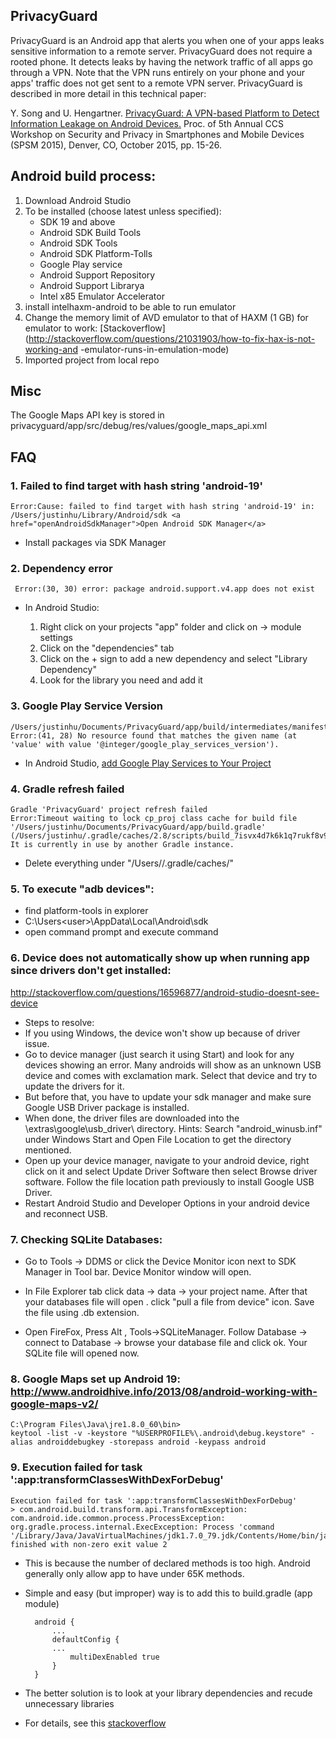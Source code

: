 
## PrivacyGuard 

PrivacyGuard is an Android app that alerts you when one of your apps leaks sensitive information to a remote server. PrivacyGuard does not require a rooted phone. It detects leaks by having the network traffic of all apps go through a VPN. Note that the VPN runs entirely on your phone and your apps' traffic does not get sent to a remote VPN server. PrivacyGuard is described in more detail in this technical paper:

Y. Song and U. Hengartner. [PrivacyGuard: A VPN-based Platform to Detect Information Leakage on Android Devices.](https://dl.acm.org/citation.cfm?id=2808120&CFID=801061730&CFTOKEN=35254378) Proc. of 5th Annual CCS Workshop on Security and Privacy in Smartphones and Mobile Devices (SPSM 2015), Denver, CO, October 2015, pp. 15-26. 

## Android build process:

1. Download Android Studio
2. To be installed (choose latest unless specified):
	- SDK 19 and above
	- Android SDK Build Tools
	- Android SDK Tools
	- Android SDK Platform-Tolls
	- Google Play service
	- Android Support Repository
	- Android Support Librarya
	- Intel x85 Emulator Accelerator
3. install intelhaxm-android to be able to run emulator
4. Change the memory limit of AVD emulator to that of HAXM (1 GB) for emulator to work:	[Stackoverflow](http://stackoverflow.com/questions/21031903/how-to-fix-hax-is-not-working-and	-emulator-runs-in-emulation-mode)
5. Imported project from local repo

## Misc
The Google Maps API key is stored in privacyguard/app/src/debug/res/values/google_maps_api.xml

## FAQ

### 1. Failed to find target with hash string 'android-19'


	Error:Cause: failed to find target with hash string 'android-19' in: /Users/justinhu/Library/Android/sdk <a href="openAndroidSdkManager">Open Android SDK Manager</a>

- Install packages via SDK Manager

### 2. Dependency error
	 Error:(30, 30) error: package android.support.v4.app does not exist
- In Android Studio:

	1. Right click on your projects "app" folder and click on -> module settings
	2. Click on the "dependencies" tab
	3. Click on the + sign to add a new dependency and select "Library Dependency"
	4. Look for the library you need and add it


### 3.  Google Play Service Version
	/Users/justinhu/Documents/PrivacyGuard/app/build/intermediates/manifests/full/debug/AndroidManifest.xml
	Error:(41, 28) No resource found that matches the given name (at 'value' with value '@integer/google_play_services_version').
	
- In Android Studio, [add Google Play Services to Your Project](https://developers.google.com/android/guides/setup)

### 4. Gradle refresh failed

	Gradle 'PrivacyGuard' project refresh failed
	Error:Timeout waiting to lock cp_proj class cache for build file '/Users/justinhu/Documents/PrivacyGuard/app/build.gradle' (/Users/justinhu/.gradle/caches/2.8/scripts/build_7isvx4d7k6k1q7rukf8v9wizj/cp_proj). It is currently in use by another Gradle instance.

- Delete everything under "/Users/<your user name>/.gradle/caches/"

### 5. To execute "adb devices":
- find platform-tools in explorer
- C:\Users\<user>\AppData\Local\Android\sdk
- open command prompt and execute command

### 6. Device does not automatically show up when running app since drivers don't get installed:
http://stackoverflow.com/questions/16596877/android-studio-doesnt-see-device

- Steps to resolve:
- If you using Windows, the device won't show up because of driver issue.
- Go to device manager (just search it using Start) and look for any devices showing an error. Many androids will show as an unknown USB device and comes with exclamation mark. Select that device and try to update the drivers for it.
- But before that, you have to update your sdk manager and make sure Google USB Driver package is installed.
- When done, the driver files are downloaded into the \extras\google\usb_driver\ directory. Hints: Search "android_winusb.inf" under Windows Start and Open File Location to get the directory mentioned.
- Open up your device manager, navigate to your android device, right click on it and select Update Driver Software then select Browse driver software. Follow the file location path previously to install Google USB Driver.
- Restart Android Studio and Developer Options in your android device and reconnect USB.

### 7. Checking SQLite Databases:
-	Go to Tools -> DDMS or click the Device Monitor icon next to SDK Manager in Tool bar.
Device Monitor window will open.     

-	In File Explorer tab click data -> data -> your project name. After that your databases file will open . click "pull a file from device" icon. Save the file using .db extension.

-	Open FireFox, Press Alt , Tools->SQLiteManager.
Follow Database -> connect to Database -> browse your database file and click ok. Your SQLite file will opened now.

### 8. Google Maps set up Android 19: http://www.androidhive.info/2013/08/android-working-with-google-maps-v2/
	C:\Program Files\Java\jre1.8.0_60\bin>
	keytool -list -v -keystore "%USERPROFILE%\.android\debug.keystore" -alias androiddebugkey -storepass android -keypass android

### 9. Execution failed for task ':app:transformClassesWithDexForDebug'
	Execution failed for task ':app:transformClassesWithDexForDebug'
	> com.android.build.transform.api.TransformException: com.android.ide.common.process.ProcessException: org.gradle.process.internal.ExecException: Process 'command '/Library/Java/JavaVirtualMachines/jdk1.7.0_79.jdk/Contents/Home/bin/java'' finished with non-zero exit value 2
	
- This is because the number of declared methods is too high. Android generally only allow app to have under 65K methods. 
- Simple and easy (but improper) way is to add this to build.gradle (app module)

		android {
   			...
   			defaultConfig {
      		...
      			multiDexEnabled true
   			}
		} 
- The better solution is to look at your library dependencies and recude unnecessary libraries
- For details, see this [stackoverflow](http://stackoverflow.com/questions/32798816/unexpected-top-level-exception-com-android-dex-dexexception-multiple-dex-files)







